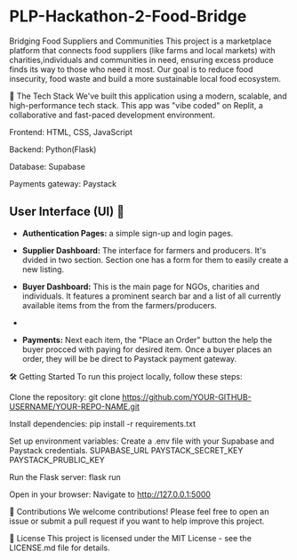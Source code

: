 # PLP-Hackathon-2-Food-Bridge

Bridging Food Suppliers and Communities 
This project is a marketplace platform that connects food suppliers (like farms and local markets) with charities,individuals and communities in need, ensuring excess produce finds its way to those who need it most. Our goal is to reduce food insecurity, food waste and build a more sustainable local food ecosystem.

🚀 The Tech Stack
We've built this application using a modern, scalable, and high-performance tech stack. This app was "vibe coded" on Replit, a collaborative and fast-paced development environment.

Frontend: HTML, CSS, JavaScript

Backend: Python(Flask)

Database: Supabase

Payments gateway: Paystack


## User Interface (UI) 🚀

- **Authentication Pages:** a simple sign-up and login pages. 
    
- **Supplier Dashboard:** The  interface for farmers and producers. It's dvided in two section. Section one has a form for them to easily create a new listing. 
    
- **Buyer Dashboard:** This is the main page for NGOs, charities and individuals. It features a prominent search bar and a list of all currently available items from the from the farmers/producers.
-
- **Payments:** Next each item, the "Place an Order"  button the help  the buyer  procced with paying for desired item. Once a buyer places an order, they will be be direct  to Paystack payment gateway.


🛠️ Getting Started
To run this project locally, follow these steps:

Clone the repository:
git clone https://github.com/YOUR-GITHUB-USERNAME/YOUR-REPO-NAME.git

Install dependencies:
pip install -r requirements.txt

Set up environment variables:
Create a .env file with your Supabase and Paystack credentials.
SUPABASE_URL
PAYSTACK_SECRET_KEY
PAYSTACK_PRUBLIC_KEY

Run the Flask server:
flask run

Open in your browser:
Navigate to http://127.0.0.1:5000

🤝 Contributions
We welcome contributions! Please feel free to open an issue or submit a pull request if you want to help improve this project.

📄 License
This project is licensed under the MIT License - see the LICENSE.md file for details.

